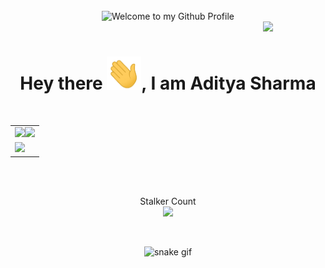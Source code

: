 <br>
<div align="center">
    <img src="https://github.com/BrunnerLivio/brunnerlivio/blob/master/images/welcome.png?raw=true" style="max-width: 100%;" alt="Welcome to my Github Profile" />
</div>

<img align='right' src='https://user-images.githubusercontent.com/5713670/87202985-820dcb80-c2b6-11ea-9f56-7ec461c497c3.gif' width='100'>
<br>


<div align="center">
<h1 align="center">Hey there <img width="55" src="https://github.com/1999AZZAR/1999AZZAR/blob/main/resources/img/waving.gif">, I am Aditya Sharma</h1>
<br>

<!--
**iamay/iamay** is a ✨ _special_ ✨ repository because its `README.md` (this file) appears on your GitHub profile.
Here are some ideas to get you started:
- 🔭 I’m currently working on ...
- 🌱 I’m currently learning ...
- 👯 I’m looking to collaborate on ...
- 🤔 I’m looking for help with ...
- 💬 Ask me about ...
- 📫 How to reach me: ...
- 😄 Pronouns: ...
- ⚡ Fun fact: ...
<div class="tenor-gif-embed" data-postid="3479485" data-share-method="host" data-aspect-ratio="1.66667" data-width="100%"><a href="https://tenor.com/view/bruce-almighty-comedy-jim-carrey-angry-typing-gif-3479485">Angry Typing GIF</a>from <a href="https://tenor.com/search/bruce+almighty-gifs">Bruce Almighty GIFs</a></div> <script type="text/javascript" async src="https://tenor.com/embed.js"></script>
-->
<table>
  <tr>
    <td>
<a href="https://www.adamalston.com/"><img height="137px" src="https://github-readme-stats.vercel.app/api?username=aditya-sharma21&hide_title=true&hide_border=true&show_icons=true&include_all_commits=true&count_private=true&line_height=21&text_color=000&icon_color=000&bg_color=0,ea6161,ffc64d,fffc4d,52fa5a&theme=graywhite" /><!-- wi*quL3fcV --><img height="137px" src="https://github-readme-stats.vercel.app/api/top-langs/?username=adamalston&hide=html&hide_title=true&hide_border=true&layout=compact&langs_count=6&exclude_repo=comp426,Redventures-Movie-Quotes&text_color=000&icon_color=fff&bg_color=0,52fa5a,4dfcff,c64dff&theme=graywhite" /></a>
    </td>
   <tr>
    <td>
      <img src="https://github-readme-streak-stats.herokuapp.com/?user=aditya-sharma21&theme=light" />
    </td>
  </tr>
</table>
<br>
<br>

<p align="center"> 
  Stalker Count<br>
  <img src="https://profile-counter.glitch.me/aditya-sharma21/count.svg" />
</p>
  <br>


![snake gif](https://github.com/iamay/aditya-sharma21/blob/output/github-contribution-grid-snake.gif)
<br>
